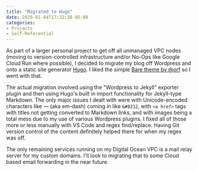 ```yaml
---
title: "Migrated to Hugo"
date: 2020-01-04T17:32:38-05:00
categories:
- Projects
- Self-Referential
---
```

As part of a larger personal project to get off all unmanaged VPC nodes (moving to version-controlled infrastructure and/or No-Ops like Google Cloud Run where possible), I decided to migrate my blog off Wordpress and onto a static site generator [Hugo](https://gohugo.io/). I liked the simple [Bare theme by @orf](https://github.com/orf/bare-hugo-theme) so I went with that.

The actual migration involved using the "Wordpress to Jekyll" exporter plugin and then using Hugo's built in import functionality for Jekyll-type Markdown. The only major issues I dealt with were with Unicode-encoded characters like — (aka em-dash) coming in like `&#8212`, with `<a href>` tags with titles not getting converted to Markdown links, and with images being a total mess due to my use of various Wordpress plugins. I fixed all of those more or less manually with VS Code and regex find/replace. Having Git version control of the content definitely helped there for when my regex was off.

The only remaining services running on my Digital Ocean VPC is a mail relay server for my custom domains. I'll look to migrating that to some Cloud based email forwarding in the near future.
